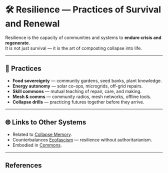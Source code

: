 # 🛠 Resilience — Practices of Survival and Renewal

Resilience is the capacity of communities and systems to **endure crisis and regenerate**.  
It is not just survival — it is the art of composting collapse into life.

---

## 🔎 Practices

- **Food sovereignty** — community gardens, seed banks, plant knowledge.  
- **Energy autonomy** — solar co-ops, microgrids, off-grid repairs.  
- **Skill commons** — mutual teaching of repair, care, and making.  
- **Mesh & comms** — community radios, mesh networks, offline tools.  
- **Collapse drills** — practicing futures together before they arrive.

---

## 🌐 Links to Other Systems

- Related to [Collapse Memory](collapse-memory/README.md).  
- Counterbalances [Ecofascism](../ideology/eco_fascism.md) — resilience without authoritarianism.  
- Embodied in [Commons](../commons/README.md).  

---

## References

[^1]: Rebecca Solnit, *A Paradise Built in Hell* (2009).  
[^2]: Joanna Macy, *Active Hope* (2012).
